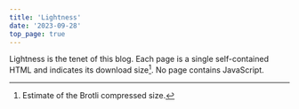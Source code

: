 ```yaml
---
title: 'Lightness'
date: '2023-09-28'
top_page: true
---
```


Lightness is the tenet of this blog. Each page is a single self-contained HTML and indicates its download size[^1]. No page contains JavaScript. 

[^1]: Estimate of the Brotli compressed size.